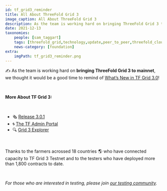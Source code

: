 ```yaml
---
id: tf_grid3_reminder
title: All About ThreeFold Grid 3
image_caption: All About ThreeFold Grid 3
description: As the team is working hard on bringing ThreeFold Grid 3 to mainnet, we wanted to remind you of what's new and what's coming!
date: 2021-12-13
taxonomies:
    people: [sam_taggart]
    tags: [threefold_grid,technology,update,peer_to_peer,threefold_cloud]
    news-category: [foundation]
extra:
    imgPath: tf_grid3_reminder.png
---
```


✍️ As the team is working hard on **bringing ThreeFold Grid 3 to mainnet**, we thought it would be a good time to remind of [What’s New in TF Grid 3.0](https://forum.threefold.io/t/what-is-new-in-tfgrid-3-0/1133)!

<br/>

**More About TF Grid 3:**

<br/>

- 🗞 [Release 3.0.1](https://forum.threefold.io/t/whats-new-in-tf-grid-3-0-1-and-the-path-to-mainnet/1488)
- 🌀 [The TF Admin Portal](https://forum.threefold.io/t/introducing-the-tf-chain-admin-portal-for-farmers-and-grid-users/1526)
- 🔍 [Grid 3 Explorer](https://forum.threefold.io/t/the-threefold-grid-3-x-explorer-ui/1536)

<br/>

Thanks to the farmers acrossed 18 countries 🌎 who have connected capacity to TF Grid 3 Testnet and to the testers who have deployed more than 1,800 contracts to date.

<br/>

*For those who are interested in testing, please join [our testing community](https://t.me/threefoldtesting).*